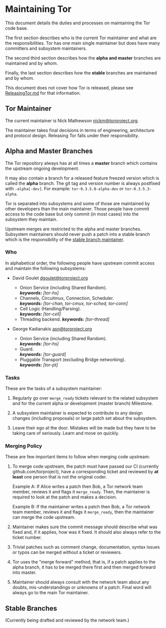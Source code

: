 # Maintaining Tor

This document details the duties and processes on maintaining the Tor code
base.

The first section describes who is the current Tor maintainer and what are the
responsibilities. Tor has one main single maintainer but does have many
committers and subsystem maintainers.

The second third section describes how the **alpha and master** branches are
maintained and by whom.

Finally, the last section describes how the **stable** branches are maintained
and by whom.

This document does not cover how Tor is released, please see
[ReleasingTor.md](ReleasingTor.md) for that information.

## Tor Maintainer

The current maintainer is Nick Mathewson <nickm@torproject.org>.

The maintainer takes final decisions in terms of engineering, architecture and
protocol design. Releasing Tor falls under their responsibility.

## Alpha and Master Branches

The Tor repository always has at all times a **master** branch which contains
the upstream ongoing development.

It may also contain a branch for a released feature freezed version which is
called the **alpha** branch. The git tag and version number is always
postfixed with `-alpha[-dev]`. For example: `tor-0.3.5.0-alpha-dev` or
`tor-0.3.5.3-alpha`.

Tor is separated into subsystems and some of those are maintained by other
developers than the main maintainer. Those people have commit access to the
code base but only commit (in most cases) into the subsystem they maintain.

Upstream merges are restricted to the alpha and master branches. Subsystem
maintainers should never push a patch into a stable branch which is the
responsibility of the [stable branch maintainer](#stable-branches).

### Who

In alphabetical order, the following people have upstream commit access and
maintain the following subsystems:

- David Goulet <dgoulet@torproject.org>
  * Onion Service (including Shared Random).  
    ***keywords:*** *[tor-hs]*
  * Channels, Circuitmux, Connection, Scheduler.  
    ***keywords:*** *[tor-chan, tor-cmux, tor-sched, tor-conn]*
  * Cell Logic (Handling/Parsing).  
    ***keywords:*** *[tor-cell]*
  * Threading backend.
    ***keywords:*** *[tor-thread]*  

- George Kadianakis <asn@torproject.org>
  * Onion Service (including Shared Random).  
    ***keywords:*** *[tor-hs]*
  * Guard.  
    ***keywords:*** *[tor-guard]*
  * Pluggable Transport (excluding Bridge networking).  
    ***keywords:*** *[tor-pt]*

### Tasks

These are the tasks of a subsystem maintainer:

1. Regularly go over `merge_ready` tickets relevant to the related subsystem
   and for the current alpha or development (master branch) Milestone.

2. A subsystem maintainer is expected to contribute to any design changes
   (including proposals) or large patch set about the subsystem.

3. Leave their ego at the door. Mistakes will be made but they have to be
   taking care of seriously. Learn and move on quickly.

### Merging Policy

These are few important items to follow when merging code upstream:

1. To merge code upstream, the patch must have passed our CI (currently
   github.com/torproject), have a corresponding ticket and reviewed by
   **at least** one person that is not the original coder.

   Example A: If Alice writes a patch then Bob, a Tor network team member,
   reviews it and flags it `merge_ready`. Then, the maintainer is required
   to look at the patch and makes a decision.

   Example B: If the maintainer writes a patch then Bob, a Tor network
   team member, reviews it and flags it `merge_ready`, then the maintainer
   can merge the code upstream.

2. Maintainer makes sure the commit message should describe what was fixed
   and, if it applies, how was it fixed. It should also always refer to
   the ticket number.

3. Trivial patches such as comment change, documentation, syntax issues or
   typos can be merged without a ticket or reviewers.

4. Tor uses the "merge forward" method, that is, if a patch applies to the
   alpha branch, it has to be merged there first and then merged forward
   into master.

5. Maintainer should always consult with the network team about any doubts,
   mis-understandings or unknowns of a patch. Final word will always go to the
   main Tor maintainer.

## Stable Branches

(Currently being drafted and reviewed by the network team.)
